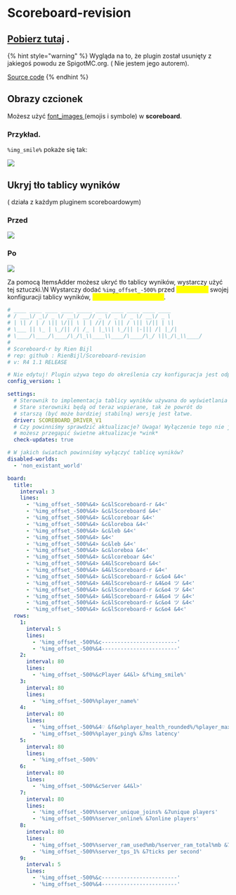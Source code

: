 # Scoreboard-revision

## [Pobierz tutaj](https://www.spigotmc.org/resources/scoreboard.14754/) <a href="#download-here" id="download-here"></a>.

{% hint style="warning" %}
Wygląda na to, że plugin został usunięty z jakiegoś powodu ze SpigotMC.org.
( Nie jestem jego autorem).

[Source code](https://github.com/RienBijl/Scoreboard-revision)
{% endhint %}

## Obrazy czcionek

Możesz użyć [font_images ](../../plugin-usage/adding-content/font-images/)(emojis i symbole) w **scoreboard**.

### Przykład.

`%img_smile%` pokaże się tak:

![](../../.gitbook/assets/image\_\(95\).png)

## Ukryj tło tablicy wyników

( działa z każdym pluginem scoreboardowym)

### Przed

![](../../.gitbook/assets/image\_\(97\).png)

### Po

![](../../.gitbook/assets/image\_\(96\).png)

Za pomocą ItemsAdder możesz ukryć tło tablicy wyników, wystarczy użyć tej sztuczki.\N
Wystarczy dodać `%img_offset_-500%` przed <mark style="color:yellow;">**każdą linią**</mark> swojej konfiguracji tablicy wyników, <mark style="color:yellow;">nawet w pustych liniach!</mark>.

```yaml
# ____ ____ ____ ____ _____ ____ ____ ____ ____ ____
# / ___\/ _\/ _ \/ __\/ __// _ \/ _ \/ _ \/ __\/ _ \
# | \| / | / \|| \/|| \ | | //| / \|| / \|| \/|| | \|
# \___ || \_ | \_/|| /| /_ | |_\\| \_/|| |-||| /| |_/|
# \____/\____/\____/\_/\_\\____\\____/\____/\_/ \|\_/\_\\____/
#
# Scoreboard-r by Rien Bijl
# rep: github : RienBijl/Scoreboard-revision
# v: R4 1.1 RELEASE

# Nie edytuj! Plugin używa tego do określenia czy konfiguracja jest odpowiednia
config_version: 1

settings:
  # Sterownik to implementacja tablicy wyników używana do wyświetlania użytkownika
  # Stare sterowniki będą od teraz wspierane, tak że powrót do
  # starszą (być może bardziej stabilną) wersję jest łatwe.
  driver: SCOREBOARD_DRIVER_V1
  # Czy powinniśmy sprawdzić aktualizacje? Uwaga! Wyłączenie tego nie jest zalecane
  # możesz przegapić świetne aktualizacje *wink*
  check-updates: true

# W jakich światach powinniśmy wyłączyć tablicę wyników?
disabled-worlds:
  - 'non_existant_world'

board:
  title:
    interval: 3
    lines:
      - '%img_offset_-500%&4> &c&lScoreboard-r &4<'
      - '%img_offset_-500%&4> &c&lScoreboard &4<'
      - '%img_offset_-500%&4> &c&lcoreboar &4<'
      - '%img_offset_-500%&4> &c&loreboa &4<'
      - '%img_offset_-500%&4> &c&leb &4<'
      - '%img_offset_-500%&4> &4<'
      - '%img_offset_-500%&4> &c&leb &4<'
      - '%img_offset_-500%&4> &c&loreboa &4<'
      - '%img_offset_-500%&4> &c&lcoreboar &4<'
      - '%img_offset_-500%&4> &4&lScoreboard &4<'
      - '%img_offset_-500%&4> &4&lScoreboard-r &4<'
      - '%img_offset_-500%&4> &c&lScoreboard-r &c&o4 &4<'
      - '%img_offset_-500%&4> &4&lScoreboard-r &4&o4 ツ &4<'
      - '%img_offset_-500%&4> &c&lScoreboard-r &c&o4 ツ &4<'
      - '%img_offset_-500%&4> &4&lScoreboard-r &4&o4 ツ &4<'
      - '%img_offset_-500%&4> &c&lScoreboard-r &c&o4 ツ &4<'
      - '%img_offset_-500%&4> &c&lScoreboard-r &c&o4 &4<'
  rows:
    1:
      interval: 5
      lines:
        - '%img_offset_-500%&c------------------------'
        - '%img_offset_-500%&4------------------------'
    2:
      interval: 80
      lines:
        - '%img_offset_-500%&cPlayer &4&l> &f%img_smile%'
    3:
      interval: 80
      lines:
        - '%img_offset_-500%%player_name%'
    4:
      interval: 80
      lines:
        - '%img_offset_-500%&4♡ &f&o%player_health_rounded%/%player_max_health_rounded%'
        - '%img_offset_-500%%player_ping% &7ms latency'
    5:
      interval: 80
      lines:
        - '%img_offset_-500%'
    6:
      interval: 80
      lines:
        - '%img_offset_-500%&cServer &4&l>'
    7:
      interval: 80
      lines:
        - '%img_offset_-500%%server_unique_joins% &7unique players'
        - '%img_offset_-500%%server_online% &7online players'
    8:
      interval: 80
      lines:
        - '%img_offset_-500%%server_ram_used%mb/%server_ram_total%mb &7ram usage'
        - '%img_offset_-500%%server_tps_1% &7ticks per second'
    9:
      interval: 5
      lines:
        - '%img_offset_-500%&c------------------------'
        - '%img_offset_-500%&4------------------------'
```
